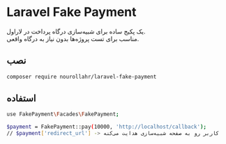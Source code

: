 # Laravel Fake Payment

یک پکیج ساده برای شبیه‌سازی درگاه پرداخت در لاراول.  
مناسب برای تست پروژه‌ها بدون نیاز به درگاه واقعی.

## نصب
```bash
composer require nourollahr/laravel-fake-payment
```

## استفاده
```bash
use FakePayment\Facades\FakePayment;

$payment = FakePayment::pay(10000, 'http://localhost/callback');
// $payment['redirect_url'] -> کاربر رو به صفحه شبیه‌سازی هدایت می‌کنه
```